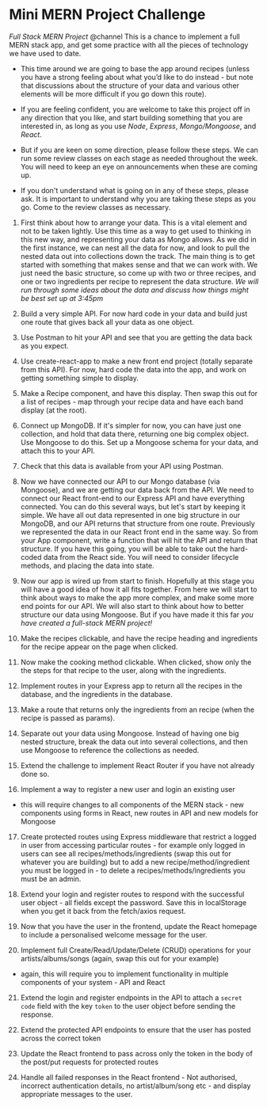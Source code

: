 # Mini MERN Project Challenge
*Full Stack MERN Project* @channel
This is a chance to implement a full MERN stack app, and get some practice with all the pieces of technology we have used to date.

- This time around we are going to base the app around recipes (unless you have a strong feeling about what you’d like to do instead - but note that discussions about the structure of your data and various other elements will be more difficult if you go down this route).
  
- If you are feeling confident, you are welcome to take this project off in any direction that you like, and start building something that you are interested in, as long as you use *Node*, *Express*, *Mongo/Mongoose*, and *React*.
  
- But if you are keen on some direction, please follow these steps. We can run some review classes on each stage as needed throughout the week. You will need to keep an eye on announcements when these are coming up.

- If you don't understand what is going on in any of these steps, please ask. It is important to understand why you are taking these steps as you go. Come to the review classes as necessary.
  
1. First think about how to arrange your data. This is a vital element and not to be taken lightly. Use this time as a way to get used to thinking in this new way, and representing your data as Mongo allows. As we did in the first instance, we can nest all the data for now, and look to pull the nested data out into collections down the track. The main thing is to get started with something that makes sense and that we can work with. We just need the basic structure, so come up with two or three recipes, and one or two ingredients per recipe to represent the data structure. *We will run through some ideas about the data and discuss how things might be best set up at 3:45pm*
   
2. Build a very simple API. For now hard code in your data and build just one route that gives back all your data as one object.
   
3. Use Postman to hit your API and see that you are getting the data back as you expect.
   
4. Use create-react-app to make a new front end project (totally separate from this API). For now, hard code the data into the app, and work on getting something simple to display.

5. Make a Recipe component, and have this display. Then swap this out for a list of recipes - map through your recipe data and have each band display (at the root).

6. Connect up MongoDB. If it's simpler for now, you can have just one collection, and hold that data there, returning one big complex object. Use Mongoose to do this. Set up a Mongoose schema for your data, and attach this to your API.

7. Check that this data is available from your API using Postman.

8. Now we have connected our API to our Mongo database (via Mongoose), and we are getting our data back from the API. We need to connect our React front-end to our Express API and have everything connected. You can do this several ways, but let's start by keeping it simple. We have all out data represented in one big structure in our MongoDB, and our API returns that structure from one route. Previously we represented the data in our React front end in the same way. So from your App component, write a function that will hit the API and return that structure. If you have this going, you will be able to take out the hard-coded data from the React side. You will need to consider lifecycle methods, and placing the data into state.

9.  Now our app is wired up from start to finish. Hopefully at this stage you will have a good idea of how it all fits together. From here we will start to think about ways to make the app more complex, and make some more end points for our API. We will also start to think about how to better structure our data using Mongoose. But if you have made it this far *you have created a full-stack MERN project!*

10. Make the recipes clickable, and have the recipe heading and ingredients for the recipe appear on the page when clicked.

11. Now make the cooking method clickable. When clicked, show only the the steps for that recipe to the user, along with the ingredients. 

12. Implement routes in your Express app to return all the recipes in the database, and the ingredients in the database.

13. Make a route that returns only the ingredients from an recipe (when the recipe is passed as params).

14. Separate out your data using Mongoose. Instead of having one big nested structure, break the data out into several collections, and then use Mongoose to reference the collections as needed.

15. Extend the challenge to implement React Router if you have not already done so.

16. Implement a way to register a new user and login an existing user
   - this will require changes to all components of the MERN stack - new components using forms in React, new routes in API and new models for Mongoose

17. Create protected routes using Express middleware that restrict a logged in user from accessing particular routes - for example only logged in users can see all recipes/methods/ingredients (swap this out for whatever you are building) but to add a new recipe/method/ingredient you must be logged in - to delete a recipes/methods/ingredients you must be an admin.

18. Extend your login and register routes to respond with the successful user object - all fields except the password. Save this in localStorage when you get it back from the fetch/axios request.

19. Now that you have the user in the frontend, update the React homepage to include a personalised welcome message for the user.

20. Implement full Create/Read/Update/Delete (CRUD) operations for your artists/albums/songs (again, swap this out for your example)
   - again, this will require you to implement functionality in multiple components of your system - API and React

21. Extend the login and register endpoints in the API to attach a `secret code` field with the key `token` to the user object before sending the response.

22. Extend the protected API endpoints to ensure that the user has posted across the correct token

23. Update the React frontend to pass across only the token in the body of the post/put requests for protected routes

24. Handle all failed responses in the React frontend - Not authorised, incorrect authentication details, no artist/album/song etc - and display appropriate messages to the user.